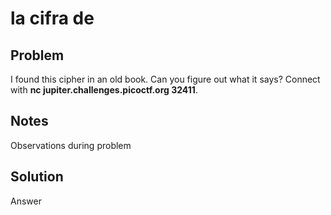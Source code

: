 # la cifra de

## Problem

I found this cipher in an old book. Can you figure out what it says? Connect with **nc jupiter.challenges.picoctf.org 32411**.

## Notes

Observations during problem

## Solution

Answer
